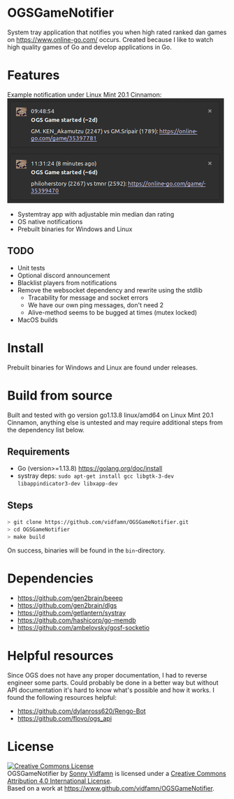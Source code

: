 
# OGSGameNotifier

System tray application that notifies you when high rated ranked dan
games on https://www.online-go.com/ occurs. Created because I like to
watch high quality games of Go and develop applications in Go.

# Features

Example notification under Linux Mint 20.1 Cinnamon:
![Example notification](assets/example_notification.png "Example notification")

* Systemtray app with adjustable min median dan rating
* OS native notifications
* Prebuilt binaries for Windows and Linux

## TODO

* Unit tests
* Optional discord announcement
* Blacklist players from notifications
* Remove the websocket dependency and rewrite using the stdlib
  * Tracability for message and socket errors
  * We have our own ping messages, don't need 2
  * Alive-method seems to be bugged at times (mutex locked)
* MacOS builds

# Install

Prebuilt binaries for Windows and Linux are found under releases.

# Build from source

Built and tested with go version go1.13.8 linux/amd64 on Linux Mint 20.1
Cinnamon, anything else is untested and may require additional steps
from the dependency list below.

## Requirements

* Go (version>=1.13.8) https://golang.org/doc/install
* systray deps: `sudo apt-get install gcc libgtk-3-dev libappindicator3-dev libxapp-dev`

## Steps

```sh
> git clone https://github.com/vidfamn/OGSGameNotifier.git
> cd OGSGameNotifier
> make build
```

On success, binaries will be found in the `bin`-directory.

# Dependencies

* https://github.com/gen2brain/beeep
* https://github.com/gen2brain/dlgs
* https://github.com/getlantern/systray
* https://github.com/hashicorp/go-memdb
* https://github.com/ambelovsky/gosf-socketio

# Helpful resources

Since OGS does not have any proper documentation, I had to reverse
engineer some parts. Could probably be done in a better way but without
API documentation it's hard to know what's possible and how it works.
I found the following resources helpful:

* https://github.com/dylanross620/Rengo-Bot
* https://github.com/flovo/ogs_api

# License
<a rel="license" href="http://creativecommons.org/licenses/by/4.0/"><img alt="Creative Commons License" style="border-width:0" src="https://i.creativecommons.org/l/by/4.0/88x31.png" /></a><br /><span xmlns:dct="http://purl.org/dc/terms/" href="http://purl.org/dc/dcmitype/Text" property="dct:title" rel="dct:type">OGSGameNotifier</span> by <a xmlns:cc="http://creativecommons.org/ns#" href="https://www.github.com/vidfamn" property="cc:attributionName" rel="cc:attributionURL">Sonny Vidfamn</a> is licensed under a <a rel="license" href="http://creativecommons.org/licenses/by/4.0/">Creative Commons Attribution 4.0 International License</a>.<br />Based on a work at <a xmlns:dct="http://purl.org/dc/terms/" href="https://www.github.com/vidfamn/OGSGameNotifier" rel="dct:source">https://www.github.com/vidfamn/OGSGameNotifier</a>.